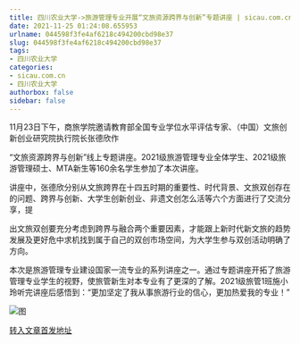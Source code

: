 ```yaml
---
title: 四川农业大学->旅游管理专业开展“文旅资源跨界与创新”专题讲座 | sicau.com.cn
date: 2021-11-25 01:24:08.655953
urlname: 044598f3fe4af6218c494200cbd98e37
slug: 044598f3fe4af6218c494200cbd98e37
tags: 
- 四川农业大学
categories:
- sicau.com.cn
- 四川农业大学
authorbox: false
sidebar: false
---
```

11月23日下午，商旅学院邀请教育部全国专业学位水平评估专家、（中国）文旅创新创业研究院执行院长张德欣作

“文旅资源跨界与创新”线上专题讲座。2021级旅游管理专业全体学生、2021级旅游管理硕士、MTA新生等160余名学生参加了本次讲座。  

讲座中，张德欣分别从文旅跨界在十四五时期的重要性、时代背景、文旅双创存在的问题、跨界与创新、大学生创新创业、非遗文创怎么活等六个方面进行了交流分享，提
<!--more-->
出文旅双创要充分考虑到跨界与融合两个重要因素，才能跟上新时代新文旅的趋势发展及更好危中求机找到属于自己的双创市场空间，为大学生参与双创活动明确了方向。

本次是旅游管理专业建设国家一流专业的系列讲座之一。通过专题讲座开拓了旅游管理专业学生的视野，使旅管新生对本专业有了更深的了解。2021级旅管1班施小玲听完讲座后感悟到：“更加坚定了我从事旅游行业的信心，更加热爱我的专业！”

![图](https://news.sicau.edu.cn/__local/4/FF/E6/936899952B67C78666FE90733E9_A17A921A_D5712.png)

[转入文章首发地址](https://news.sicau.edu.cn/info/1078/65658.htm)